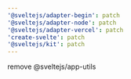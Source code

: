 ```yaml
---
'@sveltejs/adapter-begin': patch
'@sveltejs/adapter-node': patch
'@sveltejs/adapter-vercel': patch
'create-svelte': patch
'@sveltejs/kit': patch
---
```


remove @sveltejs/app-utils
